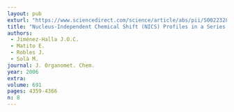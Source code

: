 ```yaml
---
layout: pub
exturl: "https://www.sciencedirect.com/science/article/abs/pii/S0022328X06000970"
title: "Nucleus-Independent Chemical Shift (NICS) Profiles in a Series of Monocyclic Planar Inorganic Compounds"
authors:
 - Jiménez-Halla J.O.C.
 - Matito E.
 - Robles J.
 - Solà M.
journal: J. Organomet. Chem.
year: 2006
extra: 
volume: 691
pages: 4359-4366
n: 8
---
```

